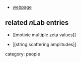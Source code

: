 

* [webpage](http://wwwth.mpp.mpg.de/members/stieberg/)

## related $n$Lab entries

* [[motivic multiple zeta values]]

* [[string scattering amplitudes]]

category: people